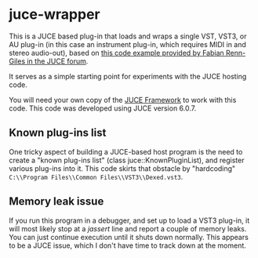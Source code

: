 # juce-wrapper
This is a JUCE based plug-in that loads and wraps a single VST, VST3, or AU plug-in (in this case an instrument plug-in, which requires MIDI in and stereo audio-out), based on [this code example provided by Fabian Renn-Giles in the JUCE forum](https://forum.juce.com/t/host-a-vst-in-an-audio-plugin/23791).

It serves as a simple starting point for experiments with the JUCE hosting code.

You will need your own copy of the [JUCE Framework](https://juce.com/) to work with this code. This code was developed using JUCE version 6.0.7.

## Known plug-ins list

One tricky aspect of building a JUCE-based host program is the need to create a "known plug-ins list" (class juce::KnownPluginList), and register various plug-ins into it. This code skirts that obstacle by "hardcoding" `C:\\Program Files\\Common Files\\VST3\\Dexed.vst3`.

## Memory leak issue

If you run this program in a debugger, and set up to load a VST3 plug-in, it will most likely stop at a *jassert* line and report a couple of memory leaks. You can just continue execution until it shuts down normally. This appears to be a JUCE issue, which I don't have time to track down at the moment.

